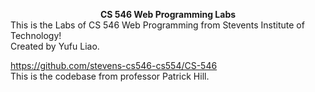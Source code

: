 **<center>CS 546 Web Programming Labs</center>**
This is the Labs of CS 546 Web Programming from Stevents Institute of Technology!  
Created by Yufu Liao.  
  
https://github.com/stevens-cs546-cs554/CS-546  
This is the codebase from professor Patrick Hill.  